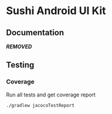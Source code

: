 # Sushi Android UI Kit

## Documentation

***REMOVED***

## Testing

### Coverage

Run all tests and get coverage report
```shell 
./gradlew jacocoTestReport
```
